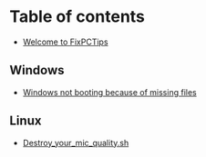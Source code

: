 # Table of contents

* [Welcome to FixPCTips](README.md)

## Windows

* [Windows not booting because of missing files](windows/missingfiles.md)

## Linux

* [Destroy\_your\_mic\_quality.sh](linux/voicescript.md)


